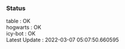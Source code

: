 ### Status


table : OK  
hogwarts : OK  
icy-bot : OK  
Latest Update : 2022-03-07 05:07:50.660595
